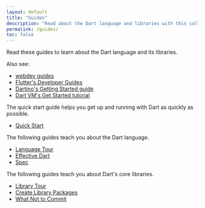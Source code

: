 ```yaml
---
layout: default
title: "Guides"
description: "Read about the Dart language and libraries with this collection of guides."
permalink: /guides/
toc: false
---
```


Read these guides to learn about the Dart language and its libraries.

Also see:

* [webdev guides]({{site.webdev}}/guides/)
* [Flutter's Developer Guides]({{site.flutter}})
* [Dartino's Getting Started guide]({{site.dartino}}/getting-started/)
* [Dart VM's Get Started tutorial](/tutorials/dart-vm/get-started)

The quick start guide helps you get up and running with Dart as quickly as possible.

* [Quick Start](/guides/quick-start)

The following guides teach you about the Dart language.

* [Language Tour](/guides/language/language-tour)
* [Effective Dart](/guides/language/effective-dart/)
* [Spec](/guides/language/spec)

The following guides teach you about Dart's core libraries.

* [Library Tour](/guides/libraries/library-tour)
* [Create Library Packages](/guides/libraries/create-library-packages)
* [What Not to Commit](/guides/libraries/private-files)
